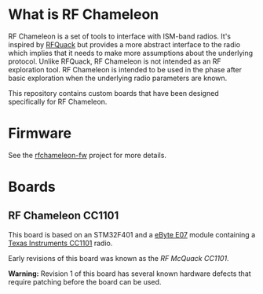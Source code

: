 <!--
SPDX-FileCopyrightText: Copyright 2023 Andreas Sandberg <andreas@sandberg.uk>

SPDX-License-Identifier: Apache-2.0
-->

# What is RF Chameleon

RF Chameleon is a set of tools to interface with ISM-band radios. It's
inspired by [RFQuack](https://rfquack.org/) but provides a more
abstract interface to the radio which implies that it needs to make
more assumptions about the underlying protocol. Unlike RFQuack, RF
Chameleon is not intended as an RF exploration tool. RF Chameleon is
intended to be used in the phase after basic exploration when the
underlying radio parameters are known.

This repository contains custom boards that have been designed
specifically for RF Chameleon.

# Firmware

See the
[rfchameleon-fw](https://github.com/rfchameleon/rfchameleon-fw)
project for more details.

# Boards

## RF Chameleon CC1101

This board is based on an STM32F401 and a [eByte
E07](https://www.cdebyte.com/products/E07-900MM10S) module containing
a [Texas Instruments CC1101](https://www.ti.com/product/CC1101) radio.

Early revisions of this board was known as the *RF McQuack CC1101*.

**Warning:** Revision 1 of this board has several known hardware
   defects that require patching before the board can be used.
